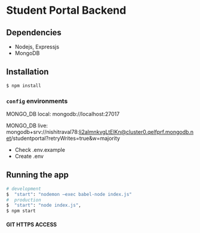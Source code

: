# Student Portal Backend

## Dependencies

- Nodejs, Expressjs
- MongoDB

## Installation

```bash
$ npm install
```
### `config` environments

MONGO_DB local: mongodb://localhost:27017

MONGO_DB live: mongodb+srv://nishitraval78:li2almnkvgLtElKn@cluster0.qelfprf.mongodb.net/studentportal?retryWrites=true&w=majority

- Check .env.example
- Create .env

## Running the app

```bash
# development
$  "start": "nodemon —exec babel-node index.js"
#  production
$  "start": "node index.js",
$ npm start
```
#### GIT HTTPS ACCESS


